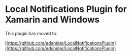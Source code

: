 # Local Notifications Plugin for Xamarin and Windows

This plugin has moved to:

[https://github.com/edsnider/LocalNotificationsPlugin](https://github.com/edsnider/LocalNotificationsPlugin)
